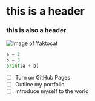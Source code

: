 # this is a header
### this is also a header

![Image of Yaktocat](https://octodex.github.com/images/yaktocat.png)

```python
a = 2
b = 3
print(a + b)
```

- [ ] Turn on GitHub Pages
- [ ] Outline my portfolio
- [ ] Introduce myself to the world
